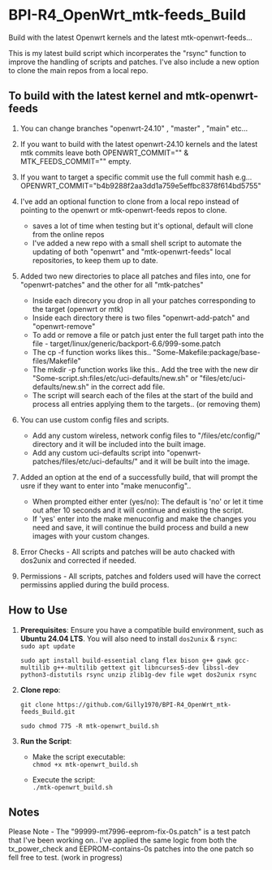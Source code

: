 # BPI-R4_OpenWrt_mtk-feeds_Build

Build with the latest Openwrt kernels and the latest mtk-openwrt-feeds...

This is my latest build script which incorperates the "rsync" function to improve the handling of scripts and patches. I've also include a new option to clone the main repos from a local repo. 

## **To build with the latest kernel and mtk-openwrt-feeds**

1. You can change branches "openwrt-24.10" , "master" , "main" etc...

2. If you want to build with the latest openwrt-24.10 kernels and the latest mtk commits leave both OPENWRT_COMMIT="" & MTK_FEEDS_COMMIT="" empty.

3. If you want to target a specific commit use the full commit hash e.g... OPENWRT_COMMIT="b4b9288f2aa3dd1a759e5effbc8378f614bd5755"

4. I've add an optional function to clone from a local repo instead of pointing to the openwrt or mtk-openwrt-feeds repos to clone.
	* saves a lot of time when testing but it's optional, default will clone from the online repos
	 * I've added a new repo with a small shell script to automate the updating of both "openwrt" and "mtk-openwrt-feeds" local repositories, to keep them up to date.

5. Added two new directories to place all patches and files into, one for "openwrt-patches" and the other for all "mtk-patches" 
	 * Inside each direcory you drop in all your patches corresponding to the target (openwrt or mtk)
	 * Inside each directory there is two files "openwrt-add-patch" and "openwrt-remove"
	 * To add or remove a file or patch just enter the full target path into the file - target/linux/generic/backport-6.6/999-some.patch
	 * The cp -f function works likes this.. "Some-Makefile:package/base-files/Makefile"
	 * The mkdir -p function works like this.. Add the tree with the new dir  "Some-script.sh:files/etc/uci-defaults/new.sh" or "files/etc/uci-defaults/new.sh" in the correct add file.
	 * The script will search each of the files at the start of the build and process all entries applying them to the targets.. (or removing them)
	 
6. You can use custom config files and scripts. 
	 * Add any custom wireless, network config files to "/files/etc/config/" directory and it will be included into the built image.
	 * Add any custom uci-defaults script into "openwrt-patches/files/etc/uci-defaults/" and it will be built into the image.

7. Added an option at the end of a successfully build, that will prompt the usre if they want to enter into "make menuconfig".. 
	 * When prompted either enter (yes/no): The default is 'no' or let it time out after 10 seconds and it will continue and existing the script.
	 * If 'yes' enter into the make menuconfig and make the changes you need and save, it will continue the build process and build a new images with your custom changes.

8. Error Checks - All scripts and patches will be auto chacked with dos2unix and corrected if needed. 

9. Permissions - All scripts, patches and folders used will have the correct permissins applied during the build process.

## **How to Use**

1. **Prerequisites**: Ensure you have a compatible build environment, such as **Ubuntu 24.04 LTS**. You will also need to install `dos2unix` & `rsync`:  
   `sudo apt update` 
   
   `sudo apt install build-essential clang flex bison g++ gawk gcc-multilib g++-multilib gettext git libncurses5-dev libssl-dev python3-distutils rsync unzip zlib1g-dev file wget dos2unix rsync`

2. **Clone repo**:

   `git clone https://github.com/Gilly1970/BPI-R4_OpenWrt_mtk-feeds_Build.git`
   
   `sudo chmod 775 -R mtk-openwrt_build.sh`

3. **Run the Script**:  
   * Make the script executable:  
     `chmod +x mtk-openwrt_build.sh`
     
   * Execute the script:  
     `./mtk-openwrt_build.sh`

## **Notes**
Please Note - The "99999-mt7996-eeprom-fix-0s.patch" is a test patch that I've been working on.. I've applied the same logic from both the tx_power_check and EEPROM-contains-0s patches into the one patch so fell free to test. (work in progress)





